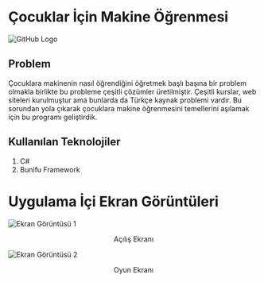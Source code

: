 # Çocuklar İçin Makine Öğrenmesi
![GitHub Logo](https://i.hizliresim.com/i5hhQh.jpg)

## Problem
Çocuklara makinenin nasıl öğrendiğini öğretmek başlı başına bir problem olmakla birlikte bu probleme çeşitli çözümler üretilmiştir. Çeşitli kurslar, web siteleri kurulmuştur ama bunlarda da Türkçe kaynak problemi vardır. Bu sorundan yola çıkarak çocuklara makine öğrenmesini temellerini aşılamak için bu programı geliştirdik.

## Kullanılan Teknolojiler
1. C#
2. Bunifu Framework

# Uygulama İçi Ekran Görüntüleri
![Ekran Görüntüsü 1](https://i.hizliresim.com/vFAh8h.png)
<p align="center">Açılış Ekranı</p>

![Ekran Görüntüsü 2](https://i.hizliresim.com/7ZOT4y.png)
<p align="center">Oyun Ekranı</p>
